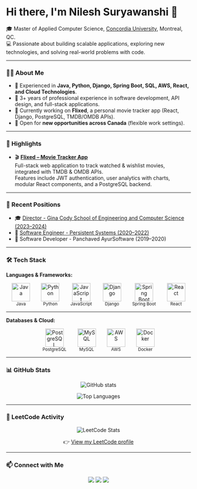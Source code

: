# Hi there, I'm Nilesh Suryawanshi 👋  

🎓 Master of Applied Computer Science, [Concordia University](https://www.concordia.ca), Montreal, QC.   
💻 Passionate about building scalable applications, exploring new technologies, and solving real-world problems with code.  

---

### 👨‍💻 About Me  
- 🔧 Experienced in **Java, Python, Django, Spring Boot, SQL, AWS, React, and Cloud Technologies**.  
- 🚀 3+ years of professional experience in software development, API design, and full-stack applications.  
- 🌱 Currently working on **Flixed**, a personal movie tracker app (React, Django, PostgreSQL, TMDB/OMDB APIs).  
- 🎯 Open for **new opportunities across Canada** (flexible work settings).  

---

### 🌟 Highlights  
- 🎬 **[Flixed – Movie Tracker App](https://flixed-movie-tracker.pages.dev/)**  
  Full-stack web application to track watched & wishlist movies, integrated with TMDB & OMDB APIs.  
  Features include JWT authentication, user analytics with charts, modular React components, and a PostgreSQL backend.  

---

### 📌 Recent Positions  
- 🎓 [Director - Gina Cody School of Engineering and Computer Science (2023–2024)](https://gsaconcordia.ca)  
- 💼 [Software Engineer - Persistent Systems (2020–2022)](https://www.persistent.com)  
- 💼 Software Developer - Panchaved AyurSoftware (2019–2020)  

---

### 🛠️ Tech Stack  

**Languages & Frameworks:**  
<div align="center" style="display: flex; flex-wrap: wrap; justify-content: center; gap: 30px;">

  <div align="center">
    <img src="https://cdn.jsdelivr.net/gh/devicons/devicon/icons/java/java-original.svg" height="50" title="Java"/>
    <div><sub>Java</sub></div>
  </div>

  <div align="center">
    <img src="https://cdn.jsdelivr.net/gh/devicons/devicon/icons/python/python-original.svg" height="50" title="Python"/>
    <div><sub>Python</sub></div>
  </div>

  <div align="center">
    <img src="https://cdn.jsdelivr.net/gh/devicons/devicon/icons/javascript/javascript-original.svg" height="50" title="JavaScript"/>
    <div><sub>JavaScript</sub></div>
  </div>

  <div align="center">
    <img src="https://cdn.jsdelivr.net/gh/devicons/devicon/icons/django/django-plain.svg" height="50" title="Django"/>
    <div><sub>Django</sub></div>
  </div>

  <div align="center">
    <img src="https://cdn.jsdelivr.net/gh/devicons/devicon/icons/spring/spring-original.svg" height="50" title="Spring Boot"/>
    <div><sub>Spring Boot</sub></div>
  </div>

  <div align="center">
    <img src="https://cdn.jsdelivr.net/gh/devicons/devicon/icons/react/react-original.svg" height="50" title="React"/>
    <div><sub>React</sub></div>
  </div>

</div>  

---

**Databases & Cloud:**  
<div align="center" style="display: flex; flex-wrap: wrap; justify-content: center; gap: 30px;">

  <div align="center">
    <img src="https://cdn.jsdelivr.net/gh/devicons/devicon/icons/postgresql/postgresql-original.svg" height="50" title="PostgreSQL"/>
    <div><sub>PostgreSQL</sub></div>
  </div>

  <div align="center">
    <img src="https://cdn.jsdelivr.net/gh/devicons/devicon/icons/mysql/mysql-original.svg" height="50" title="MySQL"/>
    <div><sub>MySQL</sub></div>
  </div>

  <div align="center">
    <img src="https://cdn.jsdelivr.net/gh/devicons/devicon/icons/amazonwebservices/amazonwebservices-original-wordmark.svg" height="50" title="AWS"/>
    <div><sub>AWS</sub></div>
  </div>

  <div align="center">
    <img src="https://cdn.jsdelivr.net/gh/devicons/devicon/icons/docker/docker-original.svg" height="50" title="Docker"/>
    <div><sub>Docker</sub></div>
  </div>

</div>  

---

### 📊 GitHub Stats  
<p align="center">
  <img src="https://github-readme-stats.vercel.app/api?username=nilesh1168&show_icons=true&theme=radical" alt="GitHub stats" />
</p>  

<p align="center">
  <img src="https://github-readme-stats.vercel.app/api/top-langs/?username=nilesh1168&layout=compact&theme=radical" alt="Top Languages" />
</p>  

---

### 🧩 LeetCode Activity  
<p align="center">
  <img src="https://leetcard.jacoblin.cool/nilesh1168?theme=dark&font=Karma&ext=activity" alt="LeetCode Stats" />
</p>  

<p align="center">
  👉 <a href="https://leetcode.com/nilesh1168/">View my LeetCode profile</a>
</p>  

---

### 📫 Connect with Me  
<p align="center">
  <a href="https://www.linkedin.com/in/nilesh-suryawanshi1168/"><img src="https://img.shields.io/badge/LinkedIn-0A66C2?style=for-the-badge&logo=linkedin&logoColor=white" /></a>
  <a href="https://nilesh-suryawanshi.wiki"><img src="https://img.shields.io/badge/Portfolio-000000?style=for-the-badge&logo=About.me&logoColor=white" /></a>
  <a href="mailto:n.suryawanshi1168@gmail.com"><img src="https://img.shields.io/badge/Email-D14836?style=for-the-badge&logo=gmail&logoColor=white" /></a>
</p>  